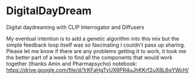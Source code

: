 # DigitalDayDream
Digital daydreaming with CLIP Interrogator and Diffusers

My eventual intention is to add a genetic algorithm into this mix but the simple feedback loop itself was so fascinating I couldn't pass up sharing. Please let me know if there are any problems getting it to work, it took me the better part of a week to find all the components that would work together (thanks Amin and Pharmapsycho) 
notebook: https://drive.google.com/file/d/1rKFaHgTyUX6PR4uJhKKrf2uX8L6qYWcH/
